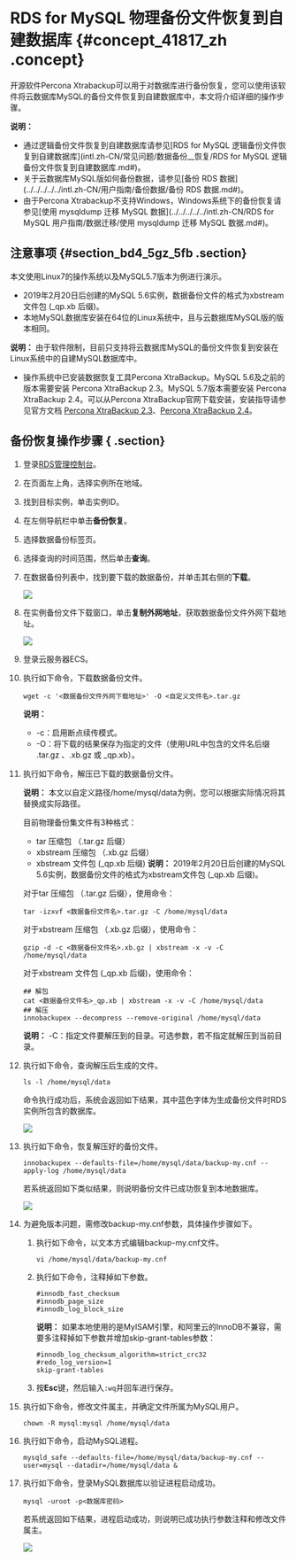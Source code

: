# RDS for MySQL 物理备份文件恢复到自建数据库 {#concept_41817_zh .concept}

开源软件Percona Xtrabackup可以用于对数据库进行备份恢复，您可以使用该软件将云数据库MySQL的备份文件恢复到自建数据库中，本文将介绍详细的操作步骤。

**说明：** 

-   通过逻辑备份文件恢复到自建数据库请参见[RDS for MySQL 逻辑备份文件恢复到自建数据库](intl.zh-CN/常见问题/数据备份__恢复/RDS for MySQL 逻辑备份文件恢复到自建数据库.md#)。
-   关于云数据库MySQL版如何备份数据，请参见[备份 RDS 数据](../../../../../intl.zh-CN/用户指南/备份数据/备份 RDS 数据.md#)。
-   由于Percona Xtrabackup不支持Windows，Windows系统下的备份恢复请参见[使用 mysqldump 迁移 MySQL 数据](../../../../../intl.zh-CN/RDS for MySQL 用户指南/数据迁移/使用 mysqldump 迁移 MySQL 数据.md#)。

## 注意事项 {#section_bd4_5gz_5fb .section}

本文使用Linux7的操作系统以及MySQL5.7版本为例进行演示。

-   2019年2月20日后创建的MySQL 5.6实例，数据备份文件的格式为xbstream文件包 \(\_qp.xb 后缀\)。
-   本地MySQL数据库安装在64位的Linux系统中，且与云数据库MySQL版的版本相同。

**说明：** 由于软件限制，目前只支持将云数据库MySQL的备份文件恢复到安装在Linux系统中的自建MySQL数据库中。

-   操作系统中已安装数据恢复工具Percona XtraBackup。MySQL 5.6及之前的版本需要安装 Percona XtraBackup 2.3。MySQL 5.7版本需要安装 Percona XtraBackup 2.4。可以从Percona XtraBackup官网下载安装，安装指导请参见官方文档 [Percona XtraBackup 2.3](https://www.percona.com/doc/percona-xtrabackup/2.3/installation.html)、[Percona XtraBackup 2.4](https://www.percona.com/doc/percona-xtrabackup/2.4/installation.html)。

## 备份恢复操作步骤 { .section}

1.  登录[RDS管理控制台](https://rds.console.aliyun.com)。
2.  在页面左上角，选择实例所在地域。
3.  找到目标实例，单击实例ID。
4.  在左侧导航栏中单击**备份恢复**。
5.  选择数据备份标签页。
6.  选择查询的时间范围，然后单击**查询**。
7.  在数据备份列表中，找到要下载的数据备份，并单击其右侧的**下载**。

    ![](http://docs-aliyun.cn-hangzhou.oss.aliyun-inc.com/assets/pic/41817/cn_zh/1501083530582/%E4%B8%8B%E8%BD%BD%E6%95%B0%E6%8D%AE%E5%A4%87%E4%BB%BD.png)

8.  在实例备份文件下载窗口，单击**复制外网地址**，获取数据备份文件外网下载地址。

    ![](http://docs-aliyun.cn-hangzhou.oss.aliyun-inc.com/assets/pic/41817/cn_zh/1501083680218/%E5%A4%8D%E5%88%B6%E5%A4%96%E7%BD%91%E4%B8%8B%E8%BD%BD%E5%9C%B0%E5%9D%80.png)

9.  登录云服务器ECS。
10. 执行如下命令，下载数据备份文件。

    ```
    wget -c '<数据备份文件外网下载地址>' -O <自定义文件名>.tar.gz
    
    ```

    **说明：** 

    -   -c：启用断点续传模式。
    -   -O：将下载的结果保存为指定的文件（使用URL中包含的文件名后缀 .tar.gz 、.xb.gz 或 \_qp.xb）。
11. 执行如下命令，解压已下载的数据备份文件。

    **说明：** 本文以自定义路径/home/mysql/data为例，您可以根据实际情况将其替换成实际路径。

    目前物理备份集文件有3种格式：

    -   tar 压缩包 （.tar.gz 后缀）
    -   xbstream 压缩包 （.xb.gz 后缀）
    -   xbstream 文件包 \(\_qp.xb 后缀\)
    **说明：** 2019年2月20日后创建的MySQL 5.6实例，数据备份文件的格式为xbstream文件包 \(\_qp.xb 后缀\)。

    对于tar 压缩包 （.tar.gz 后缀），使用命令：

    ```
    tar -izxvf <数据备份文件名>.tar.gz -C /home/mysql/data
    ```

    对于xbstream 压缩包 （.xb.gz 后缀），使用命令：

    ```
    gzip -d -c <数据备份文件名>.xb.gz | xbstream -x -v -C /home/mysql/data
    ```

    对于xbstream 文件包 \(\_qp.xb 后缀\)，使用命令：

    ```
    ## 解包
    cat <数据备份文件名>_qp.xb | xbstream -x -v -C /home/mysql/data
    ## 解压
    innobackupex --decompress --remove-original /home/mysql/data
    ```

    **说明：** -C：指定文件要解压到的目录。可选参数，若不指定就解压到当前目录。

12. 执行如下命令，查询解压后生成的文件。

    ```
    ls -l /home/mysql/data
    
    ```

    命令执行成功后，系统会返回如下结果，其中蓝色字体为生成备份文件时RDS实例所包含的数据库。

    ![](http://docs-aliyun.cn-hangzhou.oss.aliyun-inc.com/assets/pic/41817/cn_zh/1500456508697/%E6%9F%A5%E7%9C%8B%E8%A7%A3%E5%8E%8B%E6%96%87%E4%BB%B6.jpg)

13. 执行如下命令，恢复解压好的备份文件。

    ```
    innobackupex --defaults-file=/home/mysql/data/backup-my.cnf --apply-log /home/mysql/data
    
    ```

    若系统返回如下类似结果，则说明备份文件已成功恢复到本地数据库。

    ![](http://docs-aliyun.cn-hangzhou.oss.aliyun-inc.com/assets/pic/41817/cn_zh/1500455730336/%E6%81%A2%E5%A4%8D%E6%88%90%E5%8A%9F.jpg)

14. 为避免版本问题，需修改backup-my.cnf参数，具体操作步骤如下。
    1.  执行如下命令，以文本方式编辑backup-my.cnf文件。

        ```
        vi /home/mysql/data/backup-my.cnf
        
        ```

    2.  执行如下命令，注释掉如下参数。

        ```language-bash
        #innodb_fast_checksum
        #innodb_page_size
        #innodb_log_block_size
        
        ```

        **说明：** 如果本地使用的是MyISAM引擎，和阿里云的InnoDB不兼容，需要多注释掉如下参数并增加skip-grant-tables参数：

        ```
        #innodb_log_checksum_algorithm=strict_crc32
        #redo_log_version=1
        skip-grant-tables
        ```

    3.  按**Esc**键，然后输入`:wq`并回车进行保存。
15. 执行如下命令，修改文件属主，并确定文件所属为MySQL用户。

    ```language-bash
    chown -R mysql:mysql /home/mysql/data
    
    ```

16. 执行如下命令，启动MySQL进程。

    ```
    mysqld_safe --defaults-file=/home/mysql/data/backup-my.cnf --user=mysql --datadir=/home/mysql/data &
    
    ```

17. 执行如下命令，登录MySQL数据库以验证进程启动成功。

    ```
    mysql -uroot -p<数据库密码>
    
    ```

    若系统返回如下结果，进程启动成功，则说明已成功执行参数注释和修改文件属主。

    ![](http://docs-aliyun.cn-hangzhou.oss.aliyun-inc.com/assets/pic/41817/cn_zh/1500458262047/%E5%90%AF%E5%8A%A8%E6%88%90%E5%8A%9F.jpg)


